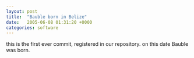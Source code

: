 ```yaml
---
layout: post
title:  "Bauble born in Belize"
date:   2005-06-08 01:31:20 +0000
categories: software
---
```

this is the first ever commit, registered in our repository.  on this date Bauble was born.